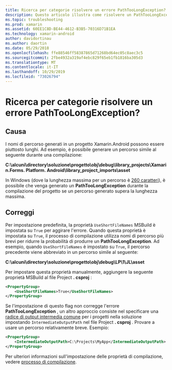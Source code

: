 ```yaml
---
title: Ricerca per categorie risolvere un errore PathTooLongException?
description: Questo articolo illustra come risolvere un PathTooLongException che può verificarsi durante la compilazione di un'app.
ms.topic: troubleshooting
ms.prod: xamarin
ms.assetid: 60EE1C8D-BE44-4612-B3B5-70316D71B1EA
ms.technology: xamarin-android
author: davidortinau
ms.author: daortin
ms.date: 05/29/2018
ms.openlocfilehash: ffe88546ff58387865d71268bd64ec05c8aec3c5
ms.sourcegitcommit: 2fbe4932a319af4ebc829f65eb1fb1816ba305d3
ms.translationtype: MT
ms.contentlocale: it-IT
ms.lasthandoff: 10/29/2019
ms.locfileid: "73026794"
---
```

# <a name="how-do-i-resolve-a-pathtoolongexception-error"></a>Ricerca per categorie risolvere un errore PathTooLongException?

## <a name="cause"></a>Causa

I nomi di percorso generati in un progetto Xamarin.Android possono essere piuttosto lunghi.
Ad esempio, è possibile generare un percorso simile al seguente durante una compilazione:

**C:\\alcuni\\directory\\soluzione\\progetto\\obj\\debug\\__library_projects__\\Xamarin.Forms. Platform. Android\\library_project_imports\\asset**

In Windows (dove la lunghezza massima per un percorso è [260 caratteri](https://msdn.microsoft.com/library/windows/desktop/aa365247.aspx)), è possibile che venga generato un **PathTooLongException** durante la compilazione del progetto se un percorso generato supera la lunghezza massima. 

## <a name="fix"></a>Correggi

Per impostazione predefinita, la proprietà `UseShortFileNames` MSBuild è impostata su `True` per aggirare l'errore. Quando questa proprietà è impostata su `True`, il processo di compilazione utilizza nomi di percorso più brevi per ridurre la probabilità di produrre un **PathTooLongException**.
Ad esempio, quando `UseShortFileNames` è impostato su `True`, il percorso precedente viene abbreviato in un percorso simile al seguente:

**C:\\alcuni\\directory\\soluzione\\progetto\\obj\\debug\\LP\\1\\JL\\asset**

Per impostare questa proprietà manualmente, aggiungere la seguente proprietà MSBuild al file Project **. csproj** :

```xml
<PropertyGroup>
    <UseShortFileNames>True</UseShortFileNames>
</PropertyGroup>
```

Se l'impostazione di questo flag non corregge l'errore **PathTooLongException** , un altro approccio consiste nel specificare una [radice di output intermedia comune](https://blogs.msdn.microsoft.com/kirillosenkov/2015/04/04/using-a-common-intermediate-and-output-directory-for-your-solution/) per i progetti nella soluzione impostando `IntermediateOutputPath` nel file Project **. csproj** . Provare a usare un percorso relativamente breve. Esempio:

```xml
<PropertyGroup>
    <IntermediateOutputPath>C:\Projects\MyApp</IntermediateOutputPath>
</PropertyGroup>
```

Per ulteriori informazioni sull'impostazione delle proprietà di compilazione, vedere [processo di compilazione](~/android/deploy-test/building-apps/build-process.md).
